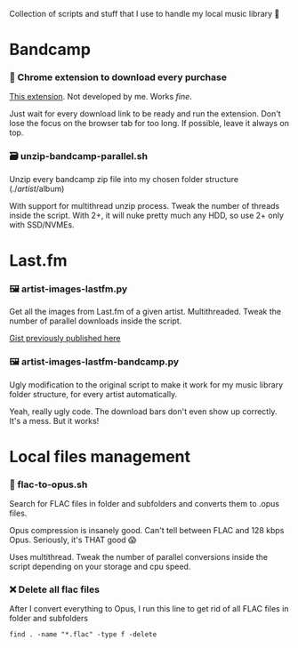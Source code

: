 Collection of scripts and stuff that I use to handle my local music library 🎷

# Bandcamp

### 📂 Chrome extension to download every purchase

[This extension](https://chrome.google.com/webstore/detail/bandcamp-auto-downloader/igbcekbalgomjoblhoehkemlcapkfaki/). Not developed by me. Works *fine*.

Just wait for every download link to be ready and run the extension. Don't lose the focus on the browser tab for too long. If possible, leave it always on top.

### 🗃️ unzip-bandcamp-parallel.sh

Unzip every bandcamp zip file into my chosen folder structure (./$artist/$album)

With support for multithread unzip process. Tweak the number of threads inside the script. With 2+, it will nuke pretty much any HDD, so use 2+ only with SSD/NVMEs.

# Last.fm

### 🖼️ artist-images-lastfm.py

Get all the images from Last.fm of a given artist. Multithreaded. Tweak the number of parallel downloads inside the script.

[Gist previously published here](https://gist.github.com/Arecsu/2a96c33b4a99705d7711dee77156e2c2)

### 🖼️ artist-images-lastfm-bandcamp.py

Ugly modification to the original script to make it work for my music library folder structure, for every artist automatically.

Yeah, really ugly code. The download bars don't even show up correctly. It's a mess. But it works!

# Local files management

### 🎸 flac-to-opus.sh

Search for FLAC files in folder and subfolders and converts them to .opus files.

Opus compression is insanely good. Can't tell between FLAC and 128 kbps Opus. Seriously, it's THAT good 😱

Uses multithread. Tweak the number of parallel conversions inside the script depending on your storage and cpu speed.

### ❌ Delete all flac files

After I convert everything to Opus, I run this line to get rid of all FLAC files in folder and subfolders

```
find . -name "*.flac" -type f -delete
```



